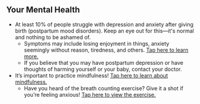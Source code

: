 ## Your Mental Health
- At least 10% of people struggle with depression and anxiety after giving birth (postpartum mood disorders). Keep an eye out for this—it's normal and nothing to be ashamed of.
    - Symptoms may include losing enjoyment in things, anxiety seemingly without reason, tiredness, and others. [Tap here to learn more.](?tab=modules&module=mental-health/Postpartum-mood-screening.md)
    - If you believe that you may have postpartum depression or have thoughts of harming yourself or your baby, contact your doctor.
- It’s important to practice mindfulness! [Tap here to learn about mindfulness.](?tab=modules&module=mindfulness/Mindfulness.md)
    - Have you heard of the breath counting exercise? Give it a shot if you’re feeling anxious! [Tap here to view the exercise.](?tab=modules&module=mindfulness/Breath-Counting-Breathing-Exercise.md)
